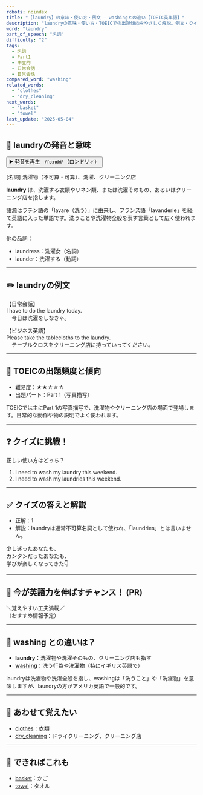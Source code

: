 ```yaml
---
robots: noindex
title: "【laundry】の意味・使い方・例文 ― washingとの違い【TOEIC英単語】"
description: "laundryの意味・使い方・TOEICでの出題傾向をやさしく解説。例文・クイズ付きでwashingとの違いもわかりやすく学べます。"
word: "laundry"
part_of_speech: "名詞"
difficulty: "2"
tags:
  - 名詞
  - Part1
  - 中立的
  - 日常会話
  - 日常会話
compared_word: "washing"
related_words:
  - "clothes"
  - "dry_cleaning"
next_words:
  - "basket"
  - "towel"
last_update: "2025-05-04"
---
```


## 🔰 laundryの発音と意味

<button class="play-audio" onclick="playTTS('laundry')">
  <span class="play-audio-main">
    ▶️ 発音を再生　/lˈɔːndri/
  </span>
  <span class="play-audio-sub">
    （ロンドリィ）
  </span>
</button>

[名詞] 洗濯物（不可算・可算）、洗濯、クリーニング店

**laundry** は、洗濯する衣類やリネン類、または洗濯そのもの、あるいはクリーニング店を指します。

語源はラテン語の「lavare（洗う）」に由来し、フランス語「lavanderie」を経て英語に入った単語です。洗うことや洗濯物全般を表す言葉として広く使われます。

他の品詞：  
- laundress：洗濯女（名詞）
- launder：洗濯する（動詞）

---

## ✏️ laundryの例文

【日常会話】  
I have to do the laundry today.  
　今日は洗濯をしなきゃ。

【ビジネス英語】  
Please take the tablecloths to the laundry.  
　テーブルクロスをクリーニング店に持っていってください。

---

## 🎯 TOEICの出題頻度と傾向

- 難易度：★★☆☆☆
- 出題パート：Part 1（写真描写）

TOEICでは主にPart 1の写真描写で、洗濯物やクリーニング店の場面で登場します。日常的な動作や物の説明でよく使われます。

---

## ❓ クイズに挑戦！

正しい使い方はどっち？

1. I need to wash my laundry this weekend.  
2. I need to wash my laundries this weekend.

---

## ✅ クイズの答えと解説

- 正解：**1**
- 解説：laundryは通常不可算名詞として使われ、「laundries」とは言いません。

少し迷ったあなたも、  
カンタンだったあなたも、  
学びが楽しくなってきた👇️

---

## 🚀 今が英語力を伸ばすチャンス！ (PR)

<div class="info-center">
＼覚えやすい工夫満載／<br>  
（おすすめ情報予定）
</div>

---

## 🤔  washing との違いは？

- **laundry**：洗濯物や洗濯そのもの、クリーニング店も指す
- **[washing](/word/washing)**：洗う行為や洗濯物（特にイギリス英語で）

laundryは洗濯物や洗濯全般を指し、washingは「洗うこと」や「洗濯物」を意味しますが、laundryの方がアメリカ英語で一般的です。

---

## 🧩 あわせて覚えたい

- [clothes](/word/clothes)：衣類
- [dry_cleaning](/word/dry_cleaning)：ドライクリーニング、クリーニング店

---

## 📖 できればこれも

- [basket](/word/basket)：かご
- [towel](/word/towel)：タオル

<!-- cvid: aid43_bid29 -->
